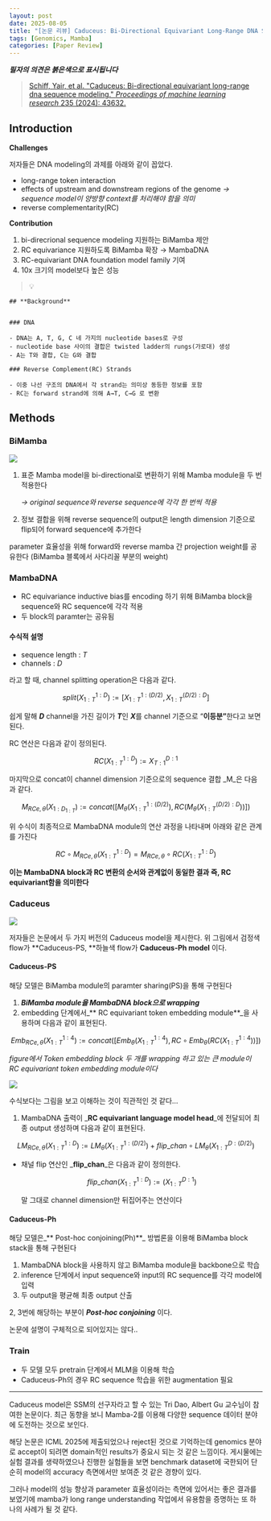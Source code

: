 ```yaml
---
layout: post
date: 2025-08-05
title: "[논문 리뷰] Caduceus: Bi-Directional Equivariant Long-Range DNA Sequence Modeling"
tags: [Genomics, Mamba]
categories: [Paper Review]
---
```


<span class="notion-red">_**필자의 의견은 붉은색으로 표시됩니다**_</span>


> [Schiff, Yair, et al. "Caduceus: Bi-directional equivariant long-range dna sequence modeling." ](https://pmc.ncbi.nlm.nih.gov/articles/PMC12189541/)[_Proceedings of machine learning research_](https://pmc.ncbi.nlm.nih.gov/articles/PMC12189541/)[ 235 (2024): 43632.](https://pmc.ncbi.nlm.nih.gov/articles/PMC12189541/)



## Introduction


**Challenges**


저자들은 DNA modeling의 과제를 아래와 같이 꼽았다.

- long-range token interaction
- effects of upstream and downstream regions of the genome 
_→ sequence model이 양방향 context를 처리해야 함을 의미_
- reverse complementarity(RC)

**Contribution**

1. bi-direcrional sequence modeling 지원하는 BiMamba 제안
1. RC equivariance 지원하도록 BiMamba 확장 → MambaDNA
1. RC-equivariant DNA foundation model family 기여
1. 10x 크기의 model보다 높은 성능

> 💡 


	## **Background**


	### DNA

	- DNA는 A, T, G, C 네 가지의 nucleotide bases로 구성
	- nucleotide base 사이의 결합은 twisted ladder의 rungs(가로대) 생성
	- A는 T와 결합, C는 G와 결합

	### Reverse Complement(RC) Strands

	- 이중 나선 구조의 DNA에서 각 strand는 의미상 동등한 정보를 포함
	- RC는 forward strand에 의해 A→T, C→G 로 변환


## Methods



### BiMamba


![](https://prod-files-secure.s3.us-west-2.amazonaws.com/542b861c-36a8-4051-84e5-8804b6728dba/2c247d59-7815-4980-99f0-8f0d21f445a7/image.png?X-Amz-Algorithm=AWS4-HMAC-SHA256&X-Amz-Content-Sha256=UNSIGNED-PAYLOAD&X-Amz-Credential=ASIAZI2LB4663YLJ3Q7Y%2F20250922%2Fus-west-2%2Fs3%2Faws4_request&X-Amz-Date=20250922T200130Z&X-Amz-Expires=3600&X-Amz-Security-Token=IQoJb3JpZ2luX2VjEKv%2F%2F%2F%2F%2F%2F%2F%2F%2F%2FwEaCXVzLXdlc3QtMiJIMEYCIQCJ7%2BOrQ1s2mn%2FGNa8EVzWciCO9qXMi%2FGytyj8qC2xXKAIhAOHxajRWjdoFrhaP6VMLWd%2Bgph7TOkVVwhloPwrIjLQZKv8DCDQQABoMNjM3NDIzMTgzODA1IgwZdMKk1l36v%2BPyur0q3APiUAz%2FUA5UIPEg%2BG5uwGcQ2u0E%2Fe77OqeQbUYUfWd9LQukSs8N1RtZhcA%2FB0XUKkFsqgjTFnkuFpq0hL4BfVt7N%2BdTB6VQ9QpNL0B30eVwSWc5Sspqc592CUctHY%2F0%2Fnn9B9yoXD9OI7MqXzqzg9njV7Kp1iJcWmOocjBhdVa14WfpElqB0iPA6%2FTUWWRwWJWBSlGYyqkbtvDvGXCLDft48YJkFecokAps7veMObGW%2BN%2B1znNIiI5dZASzvCo27A0ge8t3aqJ7l4aztD7DtkC6ojLUTpFpk%2Fc4Xb5NoB%2BsVUKSfaIz3%2FF%2FuJQkyc4M23KuFycwOglCTfc0qRMa3c54xciiV%2BBJH8NtQQG2yq3H4xpPSk9rbojLOYVVaDlv0JcLnl4jFBexkZ3pbhIv3Rz1SaW0cKaP196WWebYdCi21OXUS7VmwARCbOo3Fxm31ADYi3UjxJAV%2BY3DuFuLKB%2FihVUinbCMmfw1pKOn1nsWNv3P0833oGbN%2FRorXqOIEjaMCtHnmNfiXA9S%2FpU1cK1Cj3bLzIJNQUDsycyfXxKB9zLNxTUumEP0CbH3PBukZMyTTIYeIA85BW5l90%2BX6OJ1oE8li1WBAy2an8xFVMV0lwm%2B1%2F0i1hUbm2I%2FzTCHwcbGBjqkAeJEXI04M3h5FW7srw5dSLtf%2FOoIT1my%2FnRhgjCZhL3JbF9InugglS7xarVTNezBWE6ksCXoR7X1D3jDG4STH2nmrC6svgD8I72olu8vKiPcDk%2Fp60DSCqcX7LEpyQacH6aMom30ObgAC%2BJJkmjOv3eP1DtlzfIiazst2UKsLVu9MNy%2FI4Sn0X0bvZu962gl7L0ImHAwmrcUZIP9z3wsYywI04Lp&X-Amz-Signature=c14b8a9c0a8ea5f322a7258d96aa90a1fbe6014fe52fabb688292b600ffdf54c&X-Amz-SignedHeaders=host&x-amz-checksum-mode=ENABLED&x-id=GetObject)

1. 표준 Mamba model을 bi-directional로 변환하기 위해 Mamba module을 두 번 적용한다

	_→ original sequence와 reverse sequence에 각각 한 번씩 적용_

1. 정보 결합을 위해 reverse sequence의 output은 length dimension 기준으로 flip되어 forward sequence에 추가한다

parameter 효율성을 위해 forward와 reverse mamba 간 projection weight를 공유한다 (BiMamba 블록에서 사다리꼴 부분의 weight)



### MambaDNA

- RC equivariance inductive bias를 encoding 하기 위해 BiMamba block을 sequence와 RC sequence에 각각 적용
- 두 block의 paramter는 공유됨


#### 수식적 설명

- sequence length : _T_
- channels : _D_

라고 할 때,  channel splitting operation은 다음과 같다.


$$
split(X^{1:D}_{1:T}):=[X^{1:(D/2)}_{1:T},X^{(D/2):D}_{1:T}]
$$


<span class="notion-red">쉽게 말해 </span><span class="notion-red">_**D**_</span><span class="notion-red"> channel을 가진 길이가 </span><span class="notion-red">_**T**_</span><span class="notion-red">인 </span><span class="notion-red">_**X**_</span><span class="notion-red">를 channel 기준으로 “</span><span class="notion-red">**이등분”**</span><span class="notion-red">한다고 보면 된다.</span>


RC 연산은 다음과 같이 정의된다.


$$
RC(X^{1:D}_{1:T}):=X^{D:1}_{T:1}
$$


마지막으로 concat이 channel dimension 기준으로의 sequence 결합 _M_은 다음과 같다.


$$
M_{RCe,\theta}(X_{1:D_{1:T}}):=concat([M_{\theta}(X^{1:(D/2)}_{1:T}),RC(M_{\theta}(X^{(D/2):D}_{1:T}))])
$$


위 수식이 최종적으로 MambaDNA module의 연산 과정을 나타내며 아래와 같은 관계를 가진다


$$
RC\circ M_{RCe,\theta}(X^{1:D}_{1:T}) = M_{RCe,\theta} \circ RC(X^{1:D}_{1:T})
$$


**이는 MambaDNA block과 RC 변환의 순서와 관계없이 동일한 결과 즉, RC equivariant함을 의미한다**



### Caduceus


![](https://prod-files-secure.s3.us-west-2.amazonaws.com/542b861c-36a8-4051-84e5-8804b6728dba/f94a60d7-8145-473b-aef9-7c68d3ec604a/image.png?X-Amz-Algorithm=AWS4-HMAC-SHA256&X-Amz-Content-Sha256=UNSIGNED-PAYLOAD&X-Amz-Credential=ASIAZI2LB4663YLJ3Q7Y%2F20250922%2Fus-west-2%2Fs3%2Faws4_request&X-Amz-Date=20250922T200130Z&X-Amz-Expires=3600&X-Amz-Security-Token=IQoJb3JpZ2luX2VjEKv%2F%2F%2F%2F%2F%2F%2F%2F%2F%2FwEaCXVzLXdlc3QtMiJIMEYCIQCJ7%2BOrQ1s2mn%2FGNa8EVzWciCO9qXMi%2FGytyj8qC2xXKAIhAOHxajRWjdoFrhaP6VMLWd%2Bgph7TOkVVwhloPwrIjLQZKv8DCDQQABoMNjM3NDIzMTgzODA1IgwZdMKk1l36v%2BPyur0q3APiUAz%2FUA5UIPEg%2BG5uwGcQ2u0E%2Fe77OqeQbUYUfWd9LQukSs8N1RtZhcA%2FB0XUKkFsqgjTFnkuFpq0hL4BfVt7N%2BdTB6VQ9QpNL0B30eVwSWc5Sspqc592CUctHY%2F0%2Fnn9B9yoXD9OI7MqXzqzg9njV7Kp1iJcWmOocjBhdVa14WfpElqB0iPA6%2FTUWWRwWJWBSlGYyqkbtvDvGXCLDft48YJkFecokAps7veMObGW%2BN%2B1znNIiI5dZASzvCo27A0ge8t3aqJ7l4aztD7DtkC6ojLUTpFpk%2Fc4Xb5NoB%2BsVUKSfaIz3%2FF%2FuJQkyc4M23KuFycwOglCTfc0qRMa3c54xciiV%2BBJH8NtQQG2yq3H4xpPSk9rbojLOYVVaDlv0JcLnl4jFBexkZ3pbhIv3Rz1SaW0cKaP196WWebYdCi21OXUS7VmwARCbOo3Fxm31ADYi3UjxJAV%2BY3DuFuLKB%2FihVUinbCMmfw1pKOn1nsWNv3P0833oGbN%2FRorXqOIEjaMCtHnmNfiXA9S%2FpU1cK1Cj3bLzIJNQUDsycyfXxKB9zLNxTUumEP0CbH3PBukZMyTTIYeIA85BW5l90%2BX6OJ1oE8li1WBAy2an8xFVMV0lwm%2B1%2F0i1hUbm2I%2FzTCHwcbGBjqkAeJEXI04M3h5FW7srw5dSLtf%2FOoIT1my%2FnRhgjCZhL3JbF9InugglS7xarVTNezBWE6ksCXoR7X1D3jDG4STH2nmrC6svgD8I72olu8vKiPcDk%2Fp60DSCqcX7LEpyQacH6aMom30ObgAC%2BJJkmjOv3eP1DtlzfIiazst2UKsLVu9MNy%2FI4Sn0X0bvZu962gl7L0ImHAwmrcUZIP9z3wsYywI04Lp&X-Amz-Signature=58aafed97f58abb81171e3d78fa47650956bf9c92eb2487488aaea0727f23074&X-Amz-SignedHeaders=host&x-amz-checksum-mode=ENABLED&x-id=GetObject)


저자들은 논문에서 두 가지 버전의 Caduceus model을 제시한다. 위 그림에서 검정색 flow가 **Caduceus-PS, **하늘색 flow가 **Caduceus-Ph model** 이다.



#### Caduceus-PS


해당 모델은 BiMamba module의 paramter sharing(PS)을 통해 구현된다

1. _**BiMamba module을 MambaDNA block으로 wrapping**_
1. embedding 단계에서_** RC equivariant token embedding module**_을 사용하며 다음과 같이 표현된다.

$$
Emb_{RCe,\theta}(X^{1:4}_{1:T}):=concat([Emb_{\theta}(X^{1:4}_{1:T}),RC \circ Emb_{\theta}(RC(X^{1:4}_{1:T}))])
$$


_figure에서 Token embedding block 두 개를 wrapping 하고 있는 큰 module이 RC equivariant token embedding module이다_


![](https://prod-files-secure.s3.us-west-2.amazonaws.com/542b861c-36a8-4051-84e5-8804b6728dba/b175e4da-71eb-4e91-8c23-a06dabe673c9/image.png?X-Amz-Algorithm=AWS4-HMAC-SHA256&X-Amz-Content-Sha256=UNSIGNED-PAYLOAD&X-Amz-Credential=ASIAZI2LB4663YLJ3Q7Y%2F20250922%2Fus-west-2%2Fs3%2Faws4_request&X-Amz-Date=20250922T200130Z&X-Amz-Expires=3600&X-Amz-Security-Token=IQoJb3JpZ2luX2VjEKv%2F%2F%2F%2F%2F%2F%2F%2F%2F%2FwEaCXVzLXdlc3QtMiJIMEYCIQCJ7%2BOrQ1s2mn%2FGNa8EVzWciCO9qXMi%2FGytyj8qC2xXKAIhAOHxajRWjdoFrhaP6VMLWd%2Bgph7TOkVVwhloPwrIjLQZKv8DCDQQABoMNjM3NDIzMTgzODA1IgwZdMKk1l36v%2BPyur0q3APiUAz%2FUA5UIPEg%2BG5uwGcQ2u0E%2Fe77OqeQbUYUfWd9LQukSs8N1RtZhcA%2FB0XUKkFsqgjTFnkuFpq0hL4BfVt7N%2BdTB6VQ9QpNL0B30eVwSWc5Sspqc592CUctHY%2F0%2Fnn9B9yoXD9OI7MqXzqzg9njV7Kp1iJcWmOocjBhdVa14WfpElqB0iPA6%2FTUWWRwWJWBSlGYyqkbtvDvGXCLDft48YJkFecokAps7veMObGW%2BN%2B1znNIiI5dZASzvCo27A0ge8t3aqJ7l4aztD7DtkC6ojLUTpFpk%2Fc4Xb5NoB%2BsVUKSfaIz3%2FF%2FuJQkyc4M23KuFycwOglCTfc0qRMa3c54xciiV%2BBJH8NtQQG2yq3H4xpPSk9rbojLOYVVaDlv0JcLnl4jFBexkZ3pbhIv3Rz1SaW0cKaP196WWebYdCi21OXUS7VmwARCbOo3Fxm31ADYi3UjxJAV%2BY3DuFuLKB%2FihVUinbCMmfw1pKOn1nsWNv3P0833oGbN%2FRorXqOIEjaMCtHnmNfiXA9S%2FpU1cK1Cj3bLzIJNQUDsycyfXxKB9zLNxTUumEP0CbH3PBukZMyTTIYeIA85BW5l90%2BX6OJ1oE8li1WBAy2an8xFVMV0lwm%2B1%2F0i1hUbm2I%2FzTCHwcbGBjqkAeJEXI04M3h5FW7srw5dSLtf%2FOoIT1my%2FnRhgjCZhL3JbF9InugglS7xarVTNezBWE6ksCXoR7X1D3jDG4STH2nmrC6svgD8I72olu8vKiPcDk%2Fp60DSCqcX7LEpyQacH6aMom30ObgAC%2BJJkmjOv3eP1DtlzfIiazst2UKsLVu9MNy%2FI4Sn0X0bvZu962gl7L0ImHAwmrcUZIP9z3wsYywI04Lp&X-Amz-Signature=359163c05a1bbae9887dbb7b8d8b780c65fec6955a3b1a5ff9cec662c6e4c0d0&X-Amz-SignedHeaders=host&x-amz-checksum-mode=ENABLED&x-id=GetObject)


<span class="notion-red">수식보다는 그림을 보고 이해하는 것이 직관적인 것 같다…</span>

1. MambaDNA 출력이 _**RC equivariant language model head**_에 전달되어 최종 output 생성하며 다음과 같이 표현된다.

$$
LM_{RCe,\theta}(X^{1:D}_{1:T}):= LM_{\theta}(X^{1:(D/2)}_{1:T})+flip\_chan\circ LM_{\theta}(X^{D:(D/2)}_{1:T})
$$

- 채널 flip 연산인 _**flip\_chan**_은 다음과 같이 정의한다.

	$$
	flip\_chan(X^{1:D}_{1:T}):=(X^{D:1}_{1:T})
	$$


	말 그대로 channel dimension만 뒤집어주는 연산이다



#### Caduceus-Ph


해당 모델은_** Post-hoc conjoining(Ph)**_ 방법론을 이용해 BiMamba block stack을 통해 구현된다

1. MambaDNA block을 사용하지 않고 BiMamba module을 backbone으로 학습
1. inference 단계에서 input sequence와 input의 RC sequence를 각각 model에 입력
1. 두 output을 평균해 최종 output 산출

2, 3번에 해당하는 부분이 _**Post-hoc conjoining**_ 이다.


<span class="notion-red">논문에 설명이 구체적으로 되어있지는 않다..</span>



### Train

- 두 모델 모두 pretrain 단계에서 MLM을 이용해 학습
- Caduceus-Ph의 경우 RC sequence 학습을 위한 augmentation 필요

---


<span class="notion-red">Caduceus model은 SSM의 선구자라고 할 수 있는 Tri Dao, Albert Gu 교수님이 참여한 논문이다. 최근 동향을 보니 Mamba-2를 이용해 다양한 sequence 데이터 분야에 도전하는 것으로 보인다.</span>


<span class="notion-red">해당 논문은 ICML 2025에 제출되었으나 reject된 것으로 기억하는데 genomics 분야로 accept이 되려면 domain적인 results가 중요시 되는 것 같은 느낌이다. 게시물에는 실험 결과를 생략하였으나 진행한 실험들을 보면 benchmark dataset에 국한되어 단순히 model의 accuracy 측면에서만 보여준 것 같은 경향이 있다.</span>


<span class="notion-red">그러나 model의 성능 향상과 parameter 효율성이라는 측면에 있어서는 좋은 결과를 보였기에 mamba가 long range understanding 작업에서 유용함을 증명하는 또 하나의 사례가 될 것 같다.</span>

